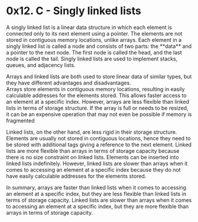 # 0x12. C - Singly linked lists
<p>
	A singly linked list is a linear data structure in which each element is connected only to its next element using a pointer. 
	The elements are not stored in contiguous memory locations, unlike arrays. 
	Each element in a singly linked list is called a node and consists of two parts: the **data** and a pointer to the next node. 
	The first node is called the head, and the last node is called the tail. 
	Singly linked lists are used to implement stacks, queues, and adjacency lists.
</p>
<p>
	Arrays and linked lists are both used to store linear data of similar types, but they have different advantages and disadvantages.
	<br>
	Arrays store elements in contiguous memory locations, resulting in easily calculable addresses for the elements stored. 
	This allows faster access to an element at a specific index. However, arrays are less flexible than linked lists in terms of storage structure. 
	If the array is full or needs to be resized, it can be an expensive operation that may not even be possible if memory is fragmented
</p>
<p>
	Linked lists, on the other hand, are less rigid in their storage structure. 
	Elements are usually not stored in contiguous locations, hence they need to be stored with additional tags giving a reference to the next element. 
	Linked lists are more flexible than arrays in terms of storage capacity because there is no size constraint on linked lists. 
	Elements can be inserted into linked lists indefinitely. 
	However, linked lists are slower than arrays when it comes to accessing an element at a specific index because they do not 
	have easily calculable addresses for the elements stored.
</p>
<p>
	In summary, arrays are faster than linked lists when it comes to accessing an element at a specific index, 
	but they are less flexible than linked lists in terms of storage capacity. Linked lists are slower than arrays when it comes to accessing 
	an element at a specific index, but they are more flexible than arrays in terms of storage capacity.
</p>
